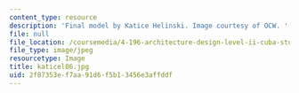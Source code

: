 ```yaml
---
content_type: resource
description: 'Final model by Katice Helinski. Image courtesy of OCW. '
file: null
file_location: /coursemedia/4-196-architecture-design-level-ii-cuba-studio-spring-2004/2f87353ef7aa91d6f5b13456e3affddf_katicel06.jpg
file_type: image/jpeg
resourcetype: Image
title: katicel06.jpg
uid: 2f87353e-f7aa-91d6-f5b1-3456e3affddf
---
```

